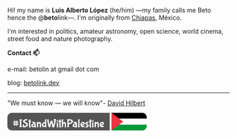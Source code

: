 Hi! my name is **Luis Alberto López** (he/him) —my family calls me Beto hence the @**beto**link—. I'm originally from [Chiapas](https://en.wikipedia.org/wiki/Chiapas), México. 

I'm interested in politics, amateur astronomy, open science, world cinema, street food and nature photography.

**Contact 📫**

e-mail: betolin at gmail dot com

blog: [betolink.dev](https://betolink.dev)

---

"We must know — we will know"- [David Hilbert](https://en.wikiquote.org/wiki/David_Hilbert)

[![StandWithPalestineBadge](https://raw.githubusercontent.com/saedyousef/StandWithPalestine/main/badges/flat/IStandWithPalestine.svg)](https://techforpalestine.org/learn-more)
